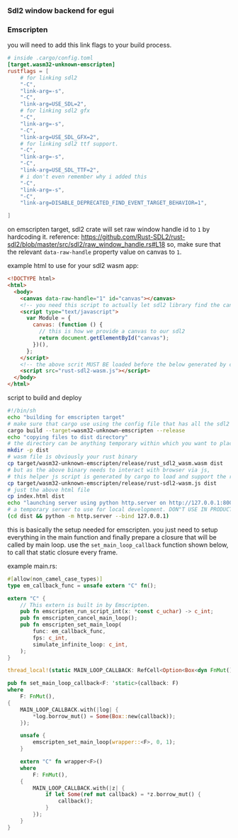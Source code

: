 ### Sdl2 window backend for egui

### Emscripten 
you will need to add this link flags to your build process.

```toml
# inside .cargo/config.toml
[target.wasm32-unknown-emscripten]
rustflags = [
    # for linking sdl2
    "-C",
    "link-arg=-s",
    "-C",
    "link-arg=USE_SDL=2",
    # for linking sdl2 gfx
    "-C",
    "link-arg=-s",
    "-C",
    "link-arg=USE_SDL_GFX=2",
    # for linking sdl2 ttf support. 
    "-C",
    "link-arg=-s",
    "-C",
    "link-arg=USE_SDL_TTF=2",
    # i don't even remember why i added this
    "-C",
    "link-arg=-s",
    "-C",
    "link-arg=DISABLE_DEPRECATED_FIND_EVENT_TARGET_BEHAVIOR=1",

]
```
on emscripten target, sdl2 crate will set raw window handle id to `1` by hardcoding it. reference: https://github.com/Rust-SDL2/rust-sdl2/blob/master/src/sdl2/raw_window_handle.rs#L18
so, make sure that the relevant `data-raw-handle` property value on canvas to `1`.

example html to use for your sdl2 wasm app:
```html
<!DOCTYPE html>
<html>
  <body>
    <canvas data-raw-handle="1" id="canvas"></canvas>
    <!-- you need this script to actually let sdl2 library find the canvas for backing its window -->
    <script type="text/javascript">
      var Module = {
        canvas: (function () {
          // this is how we provide a canvas to our sdl2
          return document.getElementById("canvas");
        })(),
      };
    </script>
    <!-- the above scrit MUST BE loaded before the below generated by cargo. so, don't change the order of these tags -->
    <script src="rust-sdl2-wasm.js"></script>
  </body>
</html>
```
script to build and deploy
```sh
#!/bin/sh
echo "building for emscripten target"
# make sure that cargo use using the config file that has all the sdl2 linker options
cargo build --target=wasm32-unknown-emscripten --release
echo "copying files to dist directory"
# the directory can be anything temporary within which you want to place your server files
mkdir -p dist
# wasm file is obviously your rust binary
cp target/wasm32-unknown-emscripten/release/rust_sdl2_wasm.wasm dist
# but as the above binary needs to interact with browser via js, 
# this helper js script is generated by cargo to load and support the rust wasm binary
cp target/wasm32-unknown-emscripten/release/rust-sdl2-wasm.js dist
# just the above html file
cp index.html dist
echo "launching server using python http.server on http://127.0.0.1:8000/"
# a temporary server to use for local development. DON"T USE IN PRODUCTION!!!
(cd dist && python -m http.server --bind 127.0.0.1)
```

this is basically the setup needed for emscripten. you just need to setup everything in the main function and finally prepare a closure that will be called by main loop.
use the `set_main_loop_callback` function shown below, to call that static closure every frame. 

example main.rs:
```rust
#[allow(non_camel_case_types)]
type em_callback_func = unsafe extern "C" fn();

extern "C" {
    // This extern is built in by Emscripten.
    pub fn emscripten_run_script_int(x: *const c_uchar) -> c_int;
    pub fn emscripten_cancel_main_loop();
    pub fn emscripten_set_main_loop(
        func: em_callback_func,
        fps: c_int,
        simulate_infinite_loop: c_int,
    );
}

thread_local!(static MAIN_LOOP_CALLBACK: RefCell<Option<Box<dyn FnMut()>>> = RefCell::new(None));

pub fn set_main_loop_callback<F: 'static>(callback: F)
where
    F: FnMut(),
{
    MAIN_LOOP_CALLBACK.with(|log| {
        *log.borrow_mut() = Some(Box::new(callback));
    });

    unsafe {
        emscripten_set_main_loop(wrapper::<F>, 0, 1);
    }

    extern "C" fn wrapper<F>()
    where
        F: FnMut(),
    {
        MAIN_LOOP_CALLBACK.with(|z| {
            if let Some(ref mut callback) = *z.borrow_mut() {
                callback();
            }
        });
    }
}
```